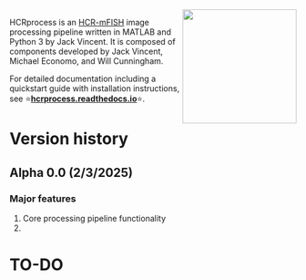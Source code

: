 <img src="docs/doc_assets/beauty_HCR.png" align="right" width="200">

HCRprocess is an [HCR-mFISH](https://journals.biologists.com/dev/article/145/12/dev165753/48466/Third-generation-in-situ-hybridization-chain) image processing pipeline written in MATLAB and Python 3 by Jack Vincent. It is composed of components developed by Jack Vincent, Michael Economo, and Will Cunningham.   

For detailed documentation including a quickstart guide with installation instructions, see ⭐[**hcrprocess.readthedocs.io**](https://hcrprocess.readthedocs.io/en/latest/)⭐.



# Version history

## Alpha 0.0 (2/3/2025)

### Major features

1) Core processing pipeline functionality
2) 




# TO-DO
